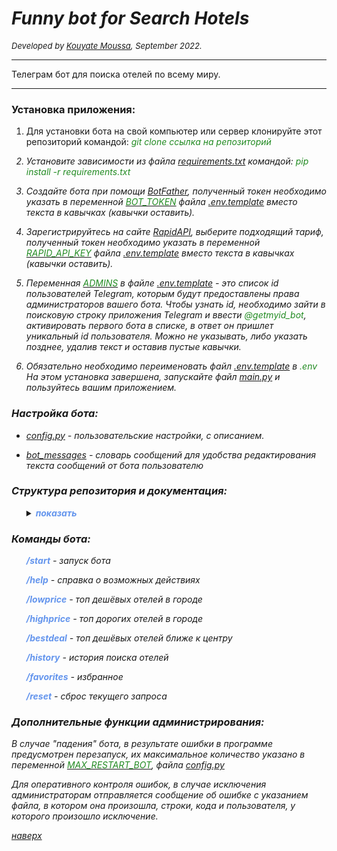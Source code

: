 # ___Funny bot  for Search Hotels___ 

<font size = 2><i> Developed by [Kouyate Moussa](https://github.com/m2kouyate), September 2022.</i></font>

___
Телеграм бот для поиска отелей по всему миру.
___
<a id="ceiling"></a>

### __Установка приложения:__

1. Для установки бота на свой компьютер или сервер клонируйте этот репозиторий командой: 
   <i><span style="color:  #228B22;"> git clone ссылка на репозиторий </span><i>

2. Установите зависимости из файла [requirements.txt](requirements.txt) командой: 
   <i><span style="color:  #228B22;"> pip install -r requirements.txt </span></i>

3. Создайте бота при помощи [BotFather](https://telegram.me/BotFather), полученный токен необходимо указать 
   в переменной [<span style="color:  #228B22;">BOT_TOKEN</span>](.env.template) файла [.env.template](.env.template) 
   вместо текста в кавычках (кавычки оставить).

4. Зарегистрируйтесь на сайте [RapidAPI](https://rapidapi.com/apidojo/api/hotels4/), 
   выберите подходящий тариф, полученный токен необходимо указать в переменной 
   [<span style="color:  #228B22;">RAPID_API_KEY</span>](.env.template) файла [.env.template](.env.template) вместо 
   текста в кавычках (кавычки оставить).

5. Переменная [<span style="color:  #228B22;">ADMINS</span>](.env.template) в файле [.env.template](.env.template) - это список 
   id пользователей Telegram, которым будут предоставлены права администраторов вашего бота. Чтобы узнать id, необходимо 
   зайти в поисковую строку приложения Telegram и ввести <i><span style="color:  #228B22;">@getmyid_bot</span></i>, 
   активировать первого бота в списке, в ответ он пришлет уникальный id пользователя. Можно не указывать, либо указать 
   позднее, удалив текст и оставив пустые кавычки. 

6. Обязательно необходимо переименовать файл [.env.template](.env.template) в <i><span style="color:  #228B22;">.env
   </span></i> На этом установка завершена, запускайте файл [main.py](main.py) и пользуйтесь вашим приложением.

### __Настройка бота:__

- [config.py](config_data/config.py) - пользовательские настройки, с описанием. 

- [bot_messages](config_data/bot_messages.py) - словарь сообщений для удобства редактирования текста сообщений от бота пользователю 

### __Структура репозитория и документация:__
<ul><details><summary><b><i><span style="color:  #6495ED;">показать</span></i></b></summary>

[.env.template](.env.template)
   
    файл с конфиденциальной информацией (перед запуском бота, внести изменения и переименовать в .env).

[loader.py](loader.py)

    файл настраивающий и подгружающий необходимые модули для запуска бота.

[main.py](main.py)

    запуск бота, в случае 'падения' происходит перезапуск бота количество раз(MAX_RESTART_BOT), 
    при: старте, рестарте и отключении бота отправляется сообщение администраторам.

[requirements.txt](requirements.txt)

    файл с информацией о зависимостях проекта, названием и релизом, необходимых для работы бота библиотек.

[<span style="color:  #228B22;">config_data</span>](config_data)

    Папка с конфигурационными файлами 
&emsp; &emsp; &emsp; [bot_messages.py](config_data/bot_messages.py)

            BotSays
               Класс методов, возвращающих значения словаря SAYS сообщений от бота пользователю
            say
               Метод извлекает из стека вызовов имя файла, в котором он был вызван и использует это имя в качестве первого
               ключа, если указан key, он используется в качестве второго ключа для извлечения значения словаря
               сообщений от бота пользователю.

&emsp; &emsp; &emsp; [config.py](config_data/config.py)

            Пользовательские настройки приложения

[<span style="color:  #228B22;">database</span>](database)

    Папка с базой данных и её утилитами

&emsp; &emsp; &emsp; [database.db](database/database.db)

            База данных пользователей приложения, содержит id пользователя, имя пользователя, права доступа 
            пользователя, историю запросов от пользователя. А также информацию о курсе USD по данным ЦБ РФ.
&emsp; &emsp; &emsp; [database_utility.py](database/database_utility.py)

            В этом файле описаны функции для работы приложения с базой данных

[<span style="color:  #228B22;">handlers</span>](handlers)

    Папка с обработчиками сообщений от пользователя

&emsp; [<span style="color:  #228B22;">callback_from_keyboards</span>](handlers/callback_from_keyboards)
     
      Папка с обработчиками обратного вызова клавиатур

&emsp; &emsp; &emsp; [get_calendar.py](handlers/callback_from_keyboards/get_calendar.py)

            func_calendar
                  Создает и отправляет пользователю календарь 'travel_in' для выбора даты заезда

            func_callback_calendar
                  Отвечает пользователю в зависимости от выбранной даты календаря 'travel_in', если дата удовлетворяет условиям,
                  записывает в базу данных дату заезда 'travel_in', создаёт и отправляет пользователю календарь 'travel_out'
                  для выбора даты выезда. Затем отвечает пользователю в зависимости от выбранной даты календаря 'travel_out',
                  если дата удовлетворяет условиям, записывает в базу данных количество дней, разницу между датой выезда и
                  датой заезда. Условия выбора дат: дата заезда не может быть раньше текущей даты и дата выезда не может быть
                  раньше даты заезда.
&emsp; &emsp; &emsp; [get_history.py](handlers/callback_from_keyboards/get_history.py)

            func_get_history
                  Обработчик обратного вызова с Inline клавиатуры ключу("key_hist"), отправляет сообщение пользователю в
                  зависимости от нажатой кнопки(callback) и сбрасывает состояние пользователя.
&emsp; &emsp; &emsp; [delete_history.py](handlers/callback_from_keyboards/delete_history.py)

            func_del_history
                  Обработчик обратного вызова с Inline клавиатуры ключу("del_hist"), отправляет сообщение пользователю в
                  зависимости от нажатой кнопки(callback) и сбрасывает состояние пользователя.
&emsp; &emsp; &emsp; [get_favorite.py](handlers/callback_from_keyboards/get_favorite.py)

            func_get_favorite
                  Обработчик обратного вызова с Inline клавиатуры ключу("key_favor"), отправляет сообщение пользователю в
                  зависимости от нажатой кнопки(callback) и сбрасывает состояние пользователя.
&emsp; &emsp; &emsp; [delete_favorite.py](handlers/callback_from_keyboards/delete_favorite.py)

            func_del_favorites
                  Обработчик обратного вызова с Inline клавиатуры ключу("del_favor"), отправляет сообщение пользователю в
                  зависимости от нажатой кнопки(callback) и сбрасывает состояние пользователя.
&emsp; &emsp; &emsp; [get_add_favorites.py](handlers/callback_from_keyboards/get_add_favorites.py)

            func_get_yes_no_favorite
                  Обработчик обратного вызова с Inline клавиатуры ключу("fav"), отправляет сообщение пользователю в
                  зависимости от нажатой кнопки(callback) и сбрасывает состояние пользователя.
&emsp; &emsp; &emsp; [get_location.py](handlers/callback_from_keyboards/get_location.py)

            func_get_location
                  Обработчик обратного вызова с Inline клавиатуры ключу("key_csk"), отправляет сообщение пользователю в
                  зависимости от нажатой кнопки(callback), сохраняет данные в базу данных, изменяет состояние пользователя
                  или сбрасывает запрос.
            func_to_show_num_hotels
                  Отправляет пользователю клавиатуру для выбора количества отелей к показу и изменяет состояние пользователя.
&emsp; &emsp; &emsp; [get_show_num_hotels.py](handlers/callback_from_keyboards/get_show_num_hotels.py)

            func_get_num_hotels
                  Обработчик обратного вызова с Inline клавиатуры по ключу("key_snh"), отправляет сообщение пользователю в
                  зависимости от нажатой кнопки(callback), сохраняет данные в базу данных и изменяет состояние пользователя.
&emsp; &emsp; &emsp; [get_show_num_photos_hotel.py](handlers/callback_from_keyboards/get_show_num_photos_hotel.py)

            func_get_num_photos
                  Обработчик обратного вызова с Inline клавиатуры по ключу("key_sph"), отправляет сообщение пользователю в
                  зависимости от нажатой кнопки(callback), изменяет состояние пользователя.
&emsp; &emsp; &emsp; [get_yes_no_show_photos.py](handlers/callback_from_keyboards/get_yes_no_show_photos.py)

            func_get_yes_no_photos
                  Обработчик обратного вызова с Inline клавиатуры ключу("key_yn"), отправляет сообщение пользователю в
                  зависимости от нажатой кнопки(callback), сохраняет данные в базу данных и изменяет состояние пользователя.
                        
&emsp; [<span style="color:  #228B22;">command</span>](handlers/command)
    
      Папка с обработчиками команд
&emsp; &emsp; &emsp; [favorites.py](handlers/command/favorites.py)

            func_favorites
                  Обработчик команды /favorites, отправляет клавиатуру с датами избранных отелей пользователя или сообщение об
    отсутствии избранных.
&emsp; &emsp; &emsp; [help.py](handlers/command/help.py)

            func_help
                  Обработчик команды /help, отправляет разъясняющее сообщение пользователю в зависимости от его состояния.
&emsp; &emsp; &emsp; [history.py](handlers/command/history.py)

            func_history
                  Обработчик команды /history, отправляет клавиатуру с датами истории поиска пользователя или сообщение об отсутствии
                  истории поиска. 
&emsp; &emsp; &emsp; [reset.py](handlers/command/reset.py)

            func_reset
                  Обработчик команды /reset, сбрасывает состояние пользователя, также используется как функция сброса состояния
                  в случае исключения в процессе обработки запроса от пользователя. 
&emsp; &emsp; &emsp; [search_commands.py](handlers/command/search_commands.py)

            func_search_commands
                  Обработчик команд(lowprice, highprice, bestdeal), запускает сценарий поиска и сортировки отелей.
&emsp; &emsp; &emsp; [start.py](handlers/command/start.py)

            start
                  Обработчик команды /start от пользователя, если пользователь не найден в базе данных, записывает его, таким образом
                  запускает процесс взаимодействия бота с пользователем или отправляет пользователю сообщение -> бот уже запущен.
&emsp; [<span style="color:  #228B22;">other</span>](handlers/other) 

      Папка с обработчиками различных данных поступающих от пользователя
&emsp; &emsp; &emsp; [any_contents_but_text.py](handlers/other/any_contents_but_text.py)

            func_any_message
                  Обработчик не текстовых данных полученных от пользователя, для реакции бота на сообщения. 
&emsp; &emsp; &emsp; [any_text.py](handlers/other/any_text.py)

            func_any_text
                  Обработчик не распознанных текстовых данных, введенных с клавиатуры устройства пользователя, в любом состоянии
                  пользователя, для реакции бота на сообщения. 
&emsp; &emsp; &emsp; [get_city.py](handlers/other/get_city.py)

            func_get_city
                  Обработчик данных, введенных с клавиатуры устройства пользователя, в состоянии пользователя SearchState.command,
                  логика ожидает ввода пользователем названия города для поиска отелей в нём.
            
&emsp; &emsp; &emsp; [get_ranges.py](handlers/other/get_ranges.py)

            func_get_ranges
                  Обработчик данных, введенных с клавиатуры устройства пользователя, в состояниях пользователя
                  SearchState.range_price или SearchState.range_distance, логика ожидает ввода пользователем диапазонов цен и
                  расстояний в виде двух чисел через пробел для установки критериев поиска отелей.

[<span style="color:  #228B22;">keyboards</span>](keyboards) 
   
    Папка с инлайн клавиатурами
&emsp; &emsp; &emsp; [add_favorite_keyboard.py](keyboards/add_favorite_keyboard.py)

            func_add_favorites_keyboard
                  Создаёт и возвращает клавиатуру да/ нет, в callback дата запроса и ключ для handler.
&emsp; &emsp; &emsp; [choice_number_keyboard.py](keyboards/choice_number_keyboard.py)

            func_number_keyboard
                  Создаёт и возвращает нумерованную клавиатуру, в callback название номер(button), ключ(key) для handler.
&emsp; &emsp; &emsp; [city_selection_keyboard.py](keyboards/city_selection_keyboard.py)

            city_keyboard
                  Создаёт и возвращает клавиатуру по количеству городов в списке(cities), в callback название города, его id и
                  ключ для фильтра callback_query_handler, в названии города установленно ограничение по длине текста, чтобы не
                  превышать максимально допустимый размер callback в inline кнопке в 64 байта. 
&emsp; &emsp; &emsp; [date_favorite_keyboard.py](keyboards/date_favorite_keyboard.py)

            func_favorite_keyboard
                  Создаёт и возвращает нумерованную клавиатуру по количеству строк в сохраненной избранных пользователя,
    в callback дата запроса и ключ для handler.
&emsp; &emsp; &emsp; [date_history_keyboard.py](keyboards/date_history_keyboard.py)

            func_history_keyboard
                  Создаёт и возвращает нумерованную клавиатуру по количеству строк в сохраненной истории запросов пользователя,
                  в callback дата запроса и ключ для handler.

&emsp; &emsp; &emsp; [yes_no_keyboard.py](keyboards/yes_no_keyboard.py)

            func_keyboard
                  Создает и возвращает клавиатуру с двумя кнопками Да и Нет, в callback да/нет и ключ для handler.

[<span style="color:  #228B22;">logs</span>](logs) 

    Папка с log файлами записывающими ход исполнения скрипта проекта и регистрацией ошибок.

[<span style="color:  #228B22;">middlewares</span>](middlewares)

    Папка с промежуточными, предварительными обработчиками сообщений от пользователя
&emsp; &emsp; &emsp; [access_control.py](middlewares/access_control.py)

            AccessControlMiddleware
                  Проверяет права доступа пользователя к приложению записанные в базе данных, если доступ разрешен или
                  пользователь не найден в базе, пропускает сообщение пользователя к дальнейшей обработке, также передаёт далее
                  данные о пользователе полученные из базы данных, предварительно записав их в словарь data.
&emsp; &emsp; &emsp; [flood_control.py](middlewares/flood_control.py)

            FloodControlMiddleware
                  Контролирует время между сообщениями от пользователя для защиты от "флуда". 
&emsp; &emsp; &emsp; [state_and_user_control.py](middlewares/state_and_user_control.py)

            StateControlMiddleware
                  Контролирует соответствие сообщений от пользователя его состоянию, в случае не соответствия
                  отправляет пользователю сообщение и сбрасывает дальнейшую обработку сообщения.

[<span style="color:  #228B22;">states</span>](states)

    Папка с модулем сосотояний 
&emsp; &emsp; &emsp; [search_states.py](states/search_states.py)

            SearchState
                  Класс состояний пользователя

[<span style="color:  #228B22;">utils</span>](utils)

    Папка с утилитами проекта
&emsp; [<span style="color:  #228B22;">decorators</span>](utils/decorators) 

      Папка с декораторами функций 
&emsp; &emsp; &emsp; [exception_control.py](utils/decorators/exception_control.py)

            func_exception_control
                  Декоратор, контролирует выполнение кода в функции, в случае успешного выполнения возвращает результат
                  выполнения функции, в случае исключения вызывает функцию reset.func_reset для сброса состояния пользователя
                  и возвращает None.

&emsp; [<span style="color:  #228B22;">misc</span>](utils/misc)

      Папка с прочими утилитами
&emsp; &emsp; &emsp; [admins_send_message.py](utils/misc/admins_send_message.py)

            func_admins_message
                  Отправляет сообщения об ошибках и состоянии бота администраторам, если их id указаны в ADMINS.
&emsp; &emsp; &emsp; [usd_rate.py](utils/misc/usd_rate.py)

            func_rate
                  Возвращает курс USD и дату сохраненные в базе данных, если данные устарели более чем на RATE_UPDATE,
                  обновляет их, запрашивая актуальные данные на сайте URL_cbr, и возвращает обновленные курс USD и дату.

&emsp; [<span style="color:  #228B22;">search_hotels</span>](utils/search_hotels) 

      Папка с утилитами поиска отелей
&emsp; &emsp; &emsp; [add_favorites.py](utils/search_hotels/add_favorites.py)

            func_add_favorites
                  Предлагает пользователю добавить историю поиска в избранное и записывает результат поиска отелей в базу
    данных.
&emsp; &emsp; &emsp; [find_city_locations.py](utils/search_hotels/find_city_locations.py)

            func_find_location
                  Находит и возвращает список локаций(found_cities) по названию города(incoming_city) введенного пользователем,
                  если запрос к API(response_from_api) успешный, а локации по шаблону(pattern) в нём не найдены возвращает None.
&emsp; &emsp; &emsp; [find_hotel_photos.py](utils/search_hotels/find_hotel_photos.py)

            func_find_photos
                  Находит и возвращает список фотографий(photos) отеля(hotels), в случае исключения(KeyError) возвращает пустой список.
&emsp; &emsp; &emsp; [find_hotels_in_city.py](utils/search_hotels/find_hotels_in_city.py)

            func_find_hotels
                  Находит и возвращает отели(hotels) в городе(city_id) или None.
&emsp; &emsp; &emsp; [find_hotels_in_ranges.py](utils/search_hotels/find_hotels_in_ranges.py)

            find_in_ranges
                  Проверяет каждый отель из списка отелей на соответствие диапазонам цен и расстояний, в случае несоответствия
                  отель удаляется из списка, если после проверки список окажется пустым, выводится сообщение
                  пользователю и запрос сбрасывается.
&emsp; &emsp; &emsp; [find_pattern.py](utils/search_hotels/find_pattern.py)

            func_find_pattern
                  Находит и возвращает шаблон(pattern) в тексте(text), если шаблон не найден, возвращает None.
&emsp; &emsp; &emsp; [hotel_info.py](utils/search_hotels/hotel_info.py)

            func_hotel_info
                  Формирует и возвращает сообщение для пользователя с информацией об отеле(hotel) по доступным данным
&emsp; &emsp; &emsp; [ranges.py](utils/search_hotels/ranges.py)

            func_range
               Устанавливает состояние соответствующее определенной установке диапазонов, отправляет сообщение пользователю.

&emsp; &emsp; &emsp; [request_api.py](utils/search_hotels/request_api.py)

            func_request
                  Запрашивает данные с API сайта(url) по заголовкам(HEADERS) и ключам(querystring), если они указаны, в случае успеха
                  возвращает полученное сообщение в виде строки, в противном случае возвращает None и отправляет сообщение об ошибке
                  запроса администраторам.
&emsp; &emsp; &emsp; [search_result.py](utils/search_hotels/search_result.py)

            func_result
                  Отправляет пользователю результат поиска отелей согласно сценарию(command) от пользователя и
                  записывает его в базу данных истории поиска.
&emsp; &emsp; &emsp; [sort_hotels.py](utils/search_hotels/sort_hotels.py)

            func_sort_hotels
                  Сортирует отели по выбранному сценарию:
                  /highprice: сначала дорогие
                  /lowprice: сначала дешёвые
                  /bestdeal: двойная сортировка дешевые отели ближе всего к центру
            sort_price
                  Возвращает стоимость отеля, если её нет в словаре возвращает 99,99
            sort_city_center
                  Возвращает расстояние до центра, если его нет в словаре возвращает 99,99
&emsp; [set_bot_commands.py](utils/set_bot_commands.py)

            set_default_commands
                  Устанавливает команды в меню бота

</details></ul>

### __Команды бота:__

<ul><summary><b><i><span style="color:  #6495ED;">/start</span></i></b> - запуск бота</summary>
</ul>

<ul><summary><b><i><span style="color:  #6495ED;">/help</span></i></b> - справка о возможных действиях</summary>
</ul>

<ul><summary><b><i><span style="color:  #6495ED;">/lowprice</span></i></b> - топ дешёвых отелей в городе</summary>
</ul>

<ul><summary><b><i><span style="color:  #6495ED;">/highprice</span></i></b> - топ дорогих отелей в городе</summary>
</ul>

<ul><summary><b><i><span style="color:  #6495ED;">/bestdeal</span></i></b> - топ дешёвых отелей ближе к центру</summary>
</ul>

<ul><summary><b><i><span style="color:  #6495ED;">/history</span></i></b> - история поиска отелей</summary>
</ul>

<ul><summary><b><i><span style="color:  #6495ED;">/favorites</span></i></b> - избранное</summary>
</ul>

<ul><summary><b><i><span style="color:  #6495ED;">/reset</span></i></b> - сброс текущего запроса</summary>
</ul>

### __Дополнительные функции администрирования:__
В случае "падения" бота, в результате ошибки в программе предусмотрен перезапуск, их максимальное количество указано 
в переменной [<span style="color:  #228B22;">MAX_RESTART_BOT</span>](config_data/config.py), файла 
[config.py](config_data/config.py)

Для оперативного контроля ошибок, в случае исключения администраторам отправляется сообщение об ошибке с указанием 
файла, в котором она произошла, строки, кода и пользователя, у которого произошло исключение.    



[наверх](#ceiling)


